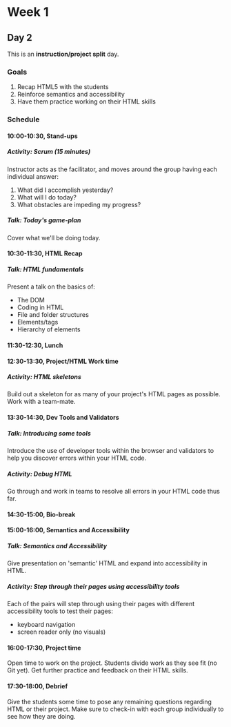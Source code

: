 # Week 1
## Day 2
This is an **instruction/project split** day.

### Goals
1. Recap HTML5 with the students
2. Reinforce semantics and accessibility
3. Have them practice working on their HTML skills

### Schedule
#### 10:00-10:30, Stand-ups
##### Activity: Scrum (15 minutes)
Instructor acts as the facilitator, and moves around the group having each individual answer:

1. What did I accomplish yesterday?
2. What will I do today?
3. What obstacles are impeding my progress?

##### Talk: Today's game-plan
Cover what we'll be doing today.



#### 10:30-11:30, HTML Recap
##### Talk: HTML fundamentals
Present a talk on the basics of:
- The DOM
- Coding in HTML
- File and folder structures
- Elements/tags
- Hierarchy of elements



#### 11:30-12:30, Lunch



#### 12:30-13:30, Project/HTML Work time
##### Activity: HTML skeletons
Build out a skeleton for as many of your project's HTML pages as possible. Work with a team-mate.



#### 13:30-14:30, Dev Tools and Validators
##### Talk: Introducing some tools
Introduce the use of developer tools within the browser and validators to help you discover errors within your HTML code.

##### Activity: Debug HTML
Go through and work in teams to resolve all errors in your HTML code thus far.



#### 14:30-15:00, Bio-break



#### 15:00-16:00, Semantics and Accessibility
##### Talk: Semantics and Accessibility
Give presentation on 'semantic' HTML and expand into accessibility in HTML.

##### Activity: Step through their pages using accessibility tools
Each of the pairs will step through using their pages with different accessibility tools to test their pages:
- keyboard navigation
- screen reader only (no visuals)



#### 16:00-17:30, Project time
Open time to work on the project. Students divide work as they see fit (no Git yet). Get further practice and feedback on their HTML skills.



#### 17:30-18:00, Debrief
Give the students some time to pose any remaining questions regarding HTML or their project. Make sure to check-in with each group individually to see how they are doing.
